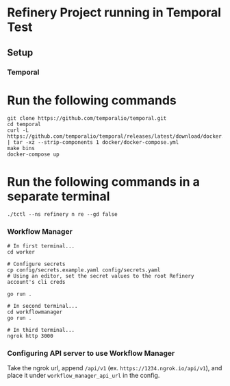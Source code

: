 # Refinery Project running in Temporal Test


## Setup

### Temporal

# Run the following commands
```
git clone https://github.com/temporalio/temporal.git
cd temporal
curl -L https://github.com/temporalio/temporal/releases/latest/download/docker.tar.gz | tar -xz --strip-components 1 docker/docker-compose.yml
make bins
docker-compose up
```

# Run the following commands in a separate terminal
```
./tctl --ns refinery n re --gd false
```

### Workflow Manager
```
# In first terminal...
cd worker

# Configure secrets
cp config/secrets.example.yaml config/secrets.yaml
# Using an editor, set the secret values to the root Refinery account's cli creds

go run .

# In second terminal...
cd workflowmanager
go run .

# In third terminal...
ngrok http 3000
```

### Configuring API server to use Workflow Manager
Take the ngrok url, append `/api/v1` (ex. `https://1234.ngrok.io/api/v1`), and place it under `workflow_manager_api_url` in the config.
